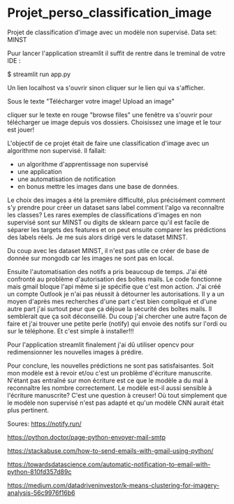 # Projet_perso_classification_image

Projet de classification d'image avec un modèle non supervisé.
Data set: MINST 

Puur lancer l'application streamlit il suffit de rentre dans le treminal de votre IDE :

$ streamlit run app.py

Un lien localhost va s'ouvrir sinon cliquer sur le lien qui va s'afficher.

Sous le texte "Télécharger votre image!
               Upload an image"
               
cliquer sur le texte en rouge "browse files" une fenêtre va s'ouvrir pour télécharger ue image depuis vos dossiers. Choisissez une image et le tour est jouer!


L'objectif de ce projet était de faire une classification d'image avec un algorithme non supervisé.
Il fallait:
- un algorithme d'apprentissage non supervisé
- une application
- une automatisation de notification
- en bonus mettre les images dans une base de données.


Le choix des images a été la première difficulté, plus précisément comment s'y prendre pour créer un dataset sans label comment l'algo va reconnaître les classes?
Les rares exemples de classifications d'images en non supervisé sont sur MINST ou digits de sklearn parce qu'il est facile de séparer les targets des features et
on peut ensuite comparer les prédictions des labels réels. Je me suis alors dirigé vers le dataset MINST. 

Du coup avec les dataset MINST, il n'est pas utile ce créer de base de donnée sur mongodb car les images ne sont pas en local.

Ensuite l'automatisation des notifs a pris beaucoup de temps.  J'ai été confronté au problème d'autorisation des boîtes mails.
Le code fonctionne mais gmail bloque l'api même si je spécifie que c'est mon action. J'ai créé un compte Outlook je n'ai pas réussit à détourner les autorisations.
Il y a un moyen d'après mes recherches d'une part c'est bien compliqué et d'une autre part j'ai surtout peur que ça déjoue la sécurité des boîtes mails.
Il semblerait que ça soit déconseillé. Du coup j'ai chercher une autre façon de faire et j'ai trouver une petite perle (notify) qui envoie des notifs 
sur l'ordi ou sur le téléphone. Et c'est simple à installer!!!

Pour l'application streamlit finalement j'ai dû utiliser opencv pour redimensionner les nouvelles images à prédire.

Pour conclure, les nouvelles prédictions ne sont pas satisfaisantes. Soit mon modèle est à revoir et/ou c'est un problème d'écriture manuscrite.
N'étant pas entraîné sur mon écriture est ce que le modèle a du mal à reconnaître les nombre correctement. Le modèle est-il aussi sensible à l'écriture manuscrite?
C'est une question à creuser! Où tout simplement que le modèle non supervisé n'est pas adapté et qu'un modèle CNN aurait était plus pertinent.


Soures:
https://notify.run/

https://python.doctor/page-python-envoyer-mail-smtp

https://stackabuse.com/how-to-send-emails-with-gmail-using-python/

https://towardsdatascience.com/automatic-notification-to-email-with-python-810fd357d89c

https://medium.com/datadriveninvestor/k-means-clustering-for-imagery-analysis-56c9976f16b6
